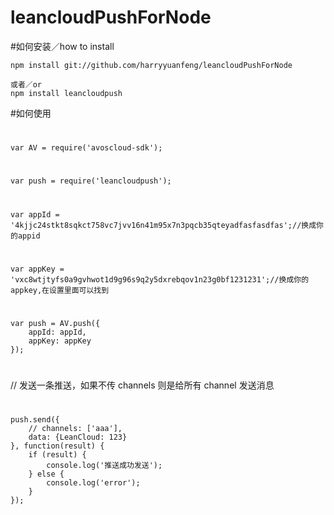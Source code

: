 # leancloudPushForNode
#如何安装／how to install

    npm install git://github.com/harryyuanfeng/leancloudPushForNode

    或者／or
    npm install leancloudpush

#如何使用
#
    var AV = require('avoscloud-sdk');
#
    var push = require('leancloudpush');
#
    var appId = '4kjjc24stkt8sqkct758vc7jvv16n41m95x7n3pqcb35qteyadfasfasdfas';//换成你的appid
#
    var appKey = 'vxc8wtjtyfs0a9gvhwot1d9g96s9q2y5dxrebqov1n23g0bf1231231';//换成你的appkey,在设置里面可以找到
#
    var push = AV.push({
        appId: appId,
        appKey: appKey
    });

#

// 发送一条推送，如果不传 channels 则是给所有 channel 发送消息
#
    push.send({
        // channels: ['aaa'],
        data: {LeanCloud: 123}
    }, function(result) {
        if (result) {
            console.log('推送成功发送');
        } else {
            console.log('error');
        }
    });
#
